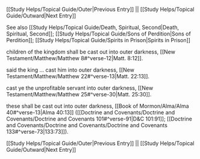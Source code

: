 [[Study Helps/Topical Guide/Outer|Previous Entry]]  ||  [[Study Helps/Topical Guide/Outward|Next Entry]]

 See also [[Study Helps/Topical Guide/Death, Spiritual, Second|Death, Spiritual, Second]]; [[Study Helps/Topical Guide/Sons of Perdition|Sons of Perdition]]; [[Study Helps/Topical Guide/Spirits in Prison|Spirits in Prison]]

 children of the kingdom shall be cast out into outer darkness, [[New Testament/Matthew/Matthew 8#^verse-12|Matt. 8:12]].

 said the king ... cast him into outer darkness, [[New Testament/Matthew/Matthew 22#^verse-13|Matt. 22:13]].

 cast ye the unprofitable servant into outer darkness, [[New Testament/Matthew/Matthew 25#^verse-30|Matt. 25:30]].

 these shall be cast out into outer darkness, [[Book of Mormon/Alma/Alma 40#^verse-13|Alma 40:13]] ([[Doctrine and Covenants/Doctrine and Covenants/Doctrine and Covenants 101#^verse-91|D&C 101:91]]; [[Doctrine and Covenants/Doctrine and Covenants/Doctrine and Covenants 133#^verse-73|133:73]]).

[[Study Helps/Topical Guide/Outer|Previous Entry]]  ||  [[Study Helps/Topical Guide/Outward|Next Entry]]